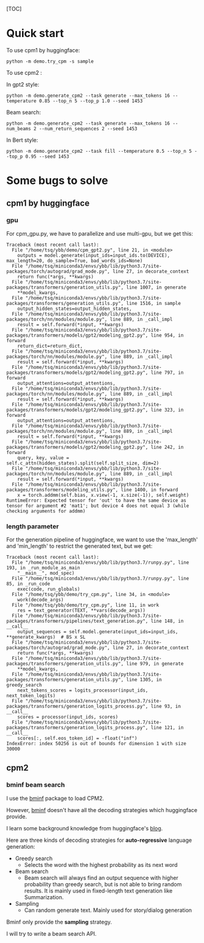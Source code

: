 [TOC]

# Quick start

To use cpm1 by huggingface:

```
python -m demo.try_cpm -s sample
```

To use cpm2 :

In gpt2 style:

```
python -m demo.generate_cpm2 --task generate --max_tokens 16 --temperature 0.85 --top_n 5 --top_p 1.0 --seed 1453
```

Beam search:

```
python -m demo.generate_cpm2 --task generate --max_tokens 16 --num_beams 2 --num_return_sequences 2 --seed 1453
```

In Bert style:

```
python -m demo.generate_cpm2 --task fill --temperature 0.5 --top_n 5 --top_p 0.95 --seed 1453
```



# Some bugs to solve

## cpm1 by huggingface

### gpu

For cpm_gpu.py, we have to parallelize and use multi-gpu, but we get this:

```
Traceback (most recent call last):
  File "/home/tsq/ybb/demo/cpm_gpt2.py", line 21, in <module>
    outputs = model.generate(input_ids=input_ids.to(DEVICE), max_length=20, do_sample=True, bad_words_ids=None)
  File "/home/tsq/miniconda3/envs/ybb/lib/python3.7/site-packages/torch/autograd/grad_mode.py", line 27, in decorate_context
    return func(*args, **kwargs)
  File "/home/tsq/miniconda3/envs/ybb/lib/python3.7/site-packages/transformers/generation_utils.py", line 1007, in generate
    **model_kwargs,
  File "/home/tsq/miniconda3/envs/ybb/lib/python3.7/site-packages/transformers/generation_utils.py", line 1516, in sample
    output_hidden_states=output_hidden_states,
  File "/home/tsq/miniconda3/envs/ybb/lib/python3.7/site-packages/torch/nn/modules/module.py", line 889, in _call_impl
    result = self.forward(*input, **kwargs)
  File "/home/tsq/miniconda3/envs/ybb/lib/python3.7/site-packages/transformers/models/gpt2/modeling_gpt2.py", line 954, in forward
    return_dict=return_dict,
  File "/home/tsq/miniconda3/envs/ybb/lib/python3.7/site-packages/torch/nn/modules/module.py", line 889, in _call_impl
    result = self.forward(*input, **kwargs)
  File "/home/tsq/miniconda3/envs/ybb/lib/python3.7/site-packages/transformers/models/gpt2/modeling_gpt2.py", line 797, in forward
    output_attentions=output_attentions,
  File "/home/tsq/miniconda3/envs/ybb/lib/python3.7/site-packages/torch/nn/modules/module.py", line 889, in _call_impl
    result = self.forward(*input, **kwargs)
  File "/home/tsq/miniconda3/envs/ybb/lib/python3.7/site-packages/transformers/models/gpt2/modeling_gpt2.py", line 323, in forward
    output_attentions=output_attentions,
  File "/home/tsq/miniconda3/envs/ybb/lib/python3.7/site-packages/torch/nn/modules/module.py", line 889, in _call_impl
    result = self.forward(*input, **kwargs)
  File "/home/tsq/miniconda3/envs/ybb/lib/python3.7/site-packages/transformers/models/gpt2/modeling_gpt2.py", line 242, in forward
    query, key, value = self.c_attn(hidden_states).split(self.split_size, dim=2)
  File "/home/tsq/miniconda3/envs/ybb/lib/python3.7/site-packages/torch/nn/modules/module.py", line 889, in _call_impl
    result = self.forward(*input, **kwargs)
  File "/home/tsq/miniconda3/envs/ybb/lib/python3.7/site-packages/transformers/modeling_utils.py", line 1400, in forward
    x = torch.addmm(self.bias, x.view(-1, x.size(-1)), self.weight)
RuntimeError: Expected tensor for 'out' to have the same device as tensor for argument #2 'mat1'; but device 4 does not equal 3 (while checking arguments for addmm)

```

### length parameter

For the generation pipeline of huggingface, we want to use the 'max_length' and 'min_length' to restrict the generated text, but we get:

```
Traceback (most recent call last):
  File "/home/tsq/miniconda3/envs/ybb/lib/python3.7/runpy.py", line 193, in _run_module_as_main
    "__main__", mod_spec)
  File "/home/tsq/miniconda3/envs/ybb/lib/python3.7/runpy.py", line 85, in _run_code
    exec(code, run_globals)
  File "/home/tsq/ybb/demo/try_cpm.py", line 34, in <module>
    work(decode_args)
  File "/home/tsq/ybb/demo/try_cpm.py", line 11, in work
    res = text_generator(TEXT, **vars(decode_args))
  File "/home/tsq/miniconda3/envs/ybb/lib/python3.7/site-packages/transformers/pipelines/text_generation.py", line 148, in __call__
    output_sequences = self.model.generate(input_ids=input_ids, **generate_kwargs)  # BS x SL
  File "/home/tsq/miniconda3/envs/ybb/lib/python3.7/site-packages/torch/autograd/grad_mode.py", line 27, in decorate_context
    return func(*args, **kwargs)
  File "/home/tsq/miniconda3/envs/ybb/lib/python3.7/site-packages/transformers/generation_utils.py", line 979, in generate
    **model_kwargs,
  File "/home/tsq/miniconda3/envs/ybb/lib/python3.7/site-packages/transformers/generation_utils.py", line 1305, in greedy_search
    next_tokens_scores = logits_processor(input_ids, next_token_logits)
  File "/home/tsq/miniconda3/envs/ybb/lib/python3.7/site-packages/transformers/generation_logits_process.py", line 93, in __call__
    scores = processor(input_ids, scores)
  File "/home/tsq/miniconda3/envs/ybb/lib/python3.7/site-packages/transformers/generation_logits_process.py", line 121, in __call__
    scores[:, self.eos_token_id] = -float("inf")
IndexError: index 50256 is out of bounds for dimension 1 with size 30000

```

## cpm2

### bminf beam search

I use the [bminf](https://github.com/OpenBMB/BMInf/blob/master/README-ZH.md) package to load CPM2.

However, [bminf](https://github.com/OpenBMB/BMInf/blob/master/README-ZH.md) doesn't have all the decoding strategies which huggingface provide.

I learn some background knowledge from huggingface's [blog](https://huggingface.co/blog/how-to-generate).

Here are three kinds of decoding strategies for **auto-regressive** language generation:

- Greedy search
  - Selects the word with the highest probability as its next word
- Beam search
  - Beam search will always find an output sequence with higher probability than greedy search, but is not able to bring random results. It is mainly used in fixed-length text generation like Summarization.
- Sampling
  - Can random generate text. Mainly used for story/dialog generation

Bminf only provide the **sampling** strategy.

I will try to write a beam search API.